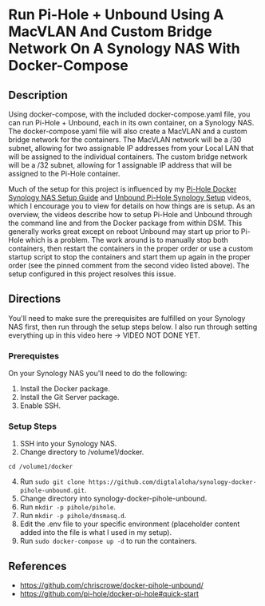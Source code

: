 # Run Pi-Hole + Unbound Using A MacVLAN And Custom Bridge Network On A Synology NAS With Docker-Compose

## Description

Using docker-compose, with the included docker-compose.yaml file, you can run Pi-Hole + Unbound, each in its own container, on a Synology NAS.  The docker-compose.yaml file will also create a MacVLAN and a custom bridge network for the containers.  The MacVLAN network will be a /30 subnet, allowing for two assignable IP addresses from your Local LAN that will be assigned to the individual containers.  The custom bridge network will be a /32 subnet, allowing for 1 assignable IP address that will be assigned to the Pi-Hole container.

Much of the setup for this project is influenced by my [Pi-Hole Docker Synology NAS Setup Guide](https://youtu.be/1yG0p9gU104) and [Unbound Pi-Hole Synology Setup](https://youtu.be/-546g1w_L3w) videos, which I encourage you to view for details on how things are is setup. As an overview, the videos describe how to setup Pi-Hole and Unbound through the command line and from the Docker package from within DSM. This generally works great except on reboot Unbound may start up prior to Pi-Hole which is a problem.  The work around is to manually stop both containers, then restart the containers in the proper order or use a custom startup script to stop the containers and start them up again in the proper order (see the pinned comment from the second video listed above).  The setup configured in this project resolves this issue.

## Directions

You'll need to make sure the prerequisites are fulfilled on your Synology NAS first, then run through the setup steps below. I also run through setting everything up in this video here -> VIDEO NOT DONE YET.

### Prerequistes
On your Synology NAS you'll need to do the following:
1. Install the Docker package.
2. Install the Git Server package.
3. Enable SSH.

### Setup Steps
1. SSH into your Synology NAS.
2. Change directory to /volume1/docker. 
```
cd /volume1/docker
```
4. Run `sudo git clone https://github.com/digtalaloha/synology-docker-pihole-unbound.git`.
5. Change directory into synology-docker-pihole-unbound.
6. Run `mkdir -p pihole/pihole`.
7. Run `mkdir -p pihole/dnsmasq.d`.
8. Edit the .env file to your specific environment (placeholder content added into the file is what I used in my setup).
9. Run `sudo docker-compose up -d` to run the containers.

## References
* https://github.com/chriscrowe/docker-pihole-unbound/
* https://github.com/pi-hole/docker-pi-hole#quick-start
